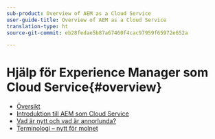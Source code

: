 ```yaml
---
sub-product: Overview of AEM as a Cloud Service
user-guide-title: Overview of AEM as a Cloud Service
translation-type: ht
source-git-commit: eb28fedae5b87a67460f4cac97959f65972e652a

---
```



# Hjälp för Experience Manager som Cloud Service{#overview}

+ [Översikt](/help/overview/home.md)
+ [Introduktion till AEM som Cloud Service](introduction.md)
+ [Vad är nytt och vad är annorlunda?](what-is-new-and-different.md)
+ [Terminologi – nytt för molnet](terminology.md)
